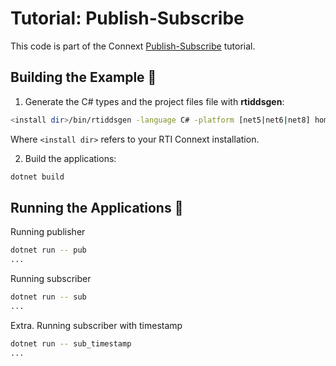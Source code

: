 # Tutorial: Publish-Subscribe

This code is part of the Connext
[Publish-Subscribe](https://community.rti.com/static/documentation/developers/learn/publish-subscribe.html)
tutorial.

## Building the Example :wrench:

1.  Generate the C# types and the project files file with **rtiddsgen**:

```sh
<install dir>/bin/rtiddsgen -language C# -platform [net5|net6|net8] home_automation.idl
```

Where `<install dir>` refers to your RTI Connext installation.

2.  Build the applications:

```sh
dotnet build
```

## Running the Applications :rocket:

Running publisher

```sh
dotnet run -- pub
...
```

Running subscriber

```sh
dotnet run -- sub
...
```

Extra. Running subscriber with timestamp

```sh
dotnet run -- sub_timestamp
...
```
